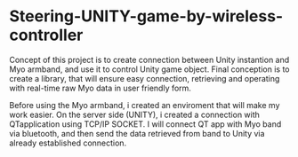 # Steering-UNITY-game-by-wireless-controller

Concept of this project is to create  connection between Unity instantion and Myo armband, and use it to control
Unity game object. 
Final conception is to create a library, that will ensure easy connection, retrieving and operating with real-time raw Myo data in 
user friendly form.

Before using the Myo armband, i created an enviroment that will make my work easier.
On the server side (UNITY), i created a connection with QTapplication using TCP/IP SOCKET. I will connect QT app with Myo band via bluetooth,
and then send the data retrieved from band to Unity via already established connection.

